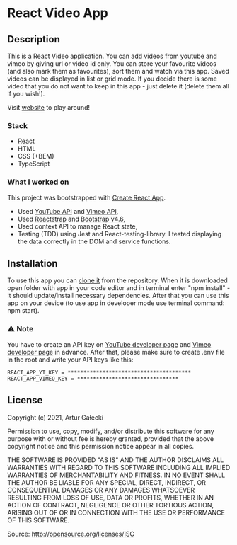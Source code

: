 # React Video App

## Description

This is a React Video application. You can add videos from youtube and vimeo by giving url or video id only. You can store your favourite videos (and also mark them as favourites), sort them and watch via this app. Saved videos can be displayed in list or grid mode. If you decide there is some video that you do not want to keep in this app - just delete it (delete them all if you wish!).

Visit [website](https://asgalecki.github.io/react-video-app/index.html) to play around!

### Stack

- React
- HTML
- CSS (+BEM)
- TypeScript

### What I worked on

This project was bootstrapped with [Create React App](https://github.com/facebook/create-react-app).

- Used [YouTube API](https://developers.google.com/youtube/v3) and [Vimeo API](https://developer.vimeo.com/api/guides/start),
- Used [Reactstrap](https://reactstrap.github.io/) and [Bootstrap v4.6](https://getbootstrap.com/docs/4.6/getting-started/introduction/),
- Used context API to manage React state,
- Testing (TDD) using Jest and React-testing-library. I tested displaying the data correctly in the DOM and service functions.

## Installation

To use this app you can [clone it](https://docs.github.com/en/github/creating-cloning-and-archiving-repositories/cloning-a-repository-from-github/cloning-a-repository) from the repository. When it is downloaded open folder with app in your code editor and in terminal enter "npm install" - it should update/install necessary dependencies. After that you can use this app on your device (to use app in developer mode use terminal command: npm start).

### :warning: Note

You have to create an API key on [YouTube developer page](https://developers.google.com/youtube/v3) and [Vimeo developer page](https://developer.vimeo.com/api/guides/start) in advance. After that, please make sure to create .env file in the root and write your API keys like this:

```
REACT_APP_YT_KEY = ***************************************
REACT_APP_VIMEO_KEY = ********************************
```

## License

Copyright (c) 2021, Artur Gałecki

Permission to use, copy, modify, and/or distribute this software for any purpose with or without fee is hereby granted, provided that the above copyright notice and this permission notice appear in all copies.

THE SOFTWARE IS PROVIDED "AS IS" AND THE AUTHOR DISCLAIMS ALL WARRANTIES WITH REGARD TO THIS SOFTWARE INCLUDING ALL IMPLIED WARRANTIES OF MERCHANTABILITY AND FITNESS. IN NO EVENT SHALL THE AUTHOR BE LIABLE FOR ANY SPECIAL, DIRECT, INDIRECT, OR CONSEQUENTIAL DAMAGES OR ANY DAMAGES WHATSOEVER RESULTING FROM LOSS OF USE, DATA OR PROFITS, WHETHER IN AN ACTION OF CONTRACT, NEGLIGENCE OR OTHER TORTIOUS ACTION, ARISING OUT OF OR IN CONNECTION WITH THE USE OR PERFORMANCE OF THIS SOFTWARE.

Source: http://opensource.org/licenses/ISC
